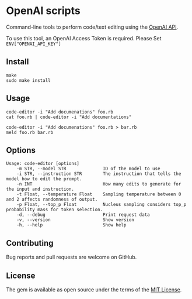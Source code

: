 # OpenAI scripts

Command-line tools to perform code/text editing using the [OpenAI API](https://platform.openai.com/docs/api-reference/edits).

To use this tool, an OpenAI Access Token is required.
Please Set `ENV["OPENAI_API_KEY"]`

## Install

```
make
sudo make install
```

## Usage

```
code-editor -i "Add documenations" foo.rb
cat foo.rb | code-editor -i "Add documentations"
```

```
code-editor -i "Add documenations" foo.rb > bar.rb
meld foo.rb bar.rb
```

## Options

```
Usage: code-editor [options]
    -m STR, --model STR              ID of the model to use
    -i STR, --instruction STR        The instruction that tells the model how to edit the prompt.
    -n INT                           How many edits to generate for the input and instruction.
    -t Float, --temperature Float    Sampling temperature between 0 and 2 affects randomness of output.
    -p Float, --top_p Float          Nucleus sampling considers top_p probability mass for token selection.
    -d, --debug                      Print request data
    -v, --version                    Show version
    -h, --help                       Show help
```



## Contributing

Bug reports and pull requests are welcome on GitHub.

## License

The gem is available as open source under the terms of the [MIT License](https://opensource.org/licenses/MIT).